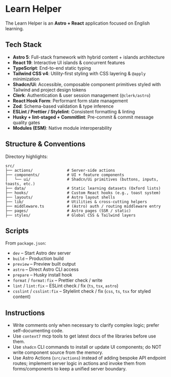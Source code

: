 # Learn Helper

The Learn Helper is an **Astro + React** application focused on English learning.

## Tech Stack

- **Astro 5**: Full-stack framework with hybrid content + islands architecture
- **React 19**: Interactive UI islands & concurrent features
- **TypeScript**: End-to-end static typing
- **Tailwind CSS v4**: Utility-first styling with CSS layering & `@apply` minimization
- **Shadcn/Ui**: Accessible, composable component primitives styled with Tailwind and project design tokens
- **Clerk**: Authentication & user session management (`@clerk/astro`)
- **React Hook Form**: Performant form state management
- **Zod**: Schema-based validation & type inference
- **ESLint / Prettier / Stylelint**: Consistent formatting & linting
- **Husky + lint-staged + Commitlint**: Pre-commit & commit message quality gates
- **Modules (ESM)**: Native module interoperability

## Structure & Conventions

Directory highlights:

```text
src/
├── actions/               # Server-side actions
├── components/            # UI + feature components
│   └── ui/                # Shadcn/Ui primitives (buttons, inputs, toasts, etc.)
├── data/                  # Static learning datasets (Oxford lists)
├── hooks/                 # Custom React hooks (e.g., toast system)
├── layouts/               # Astro layout shells
├── lib/                   # Utilities & cross-cutting helpers
├── middleware.ts          # (Astro) auth / routing middleware entry
├── pages/                 # Astro pages (SSR / static)
├── styles/                # Global CSS & Tailwind layers
```

## Scripts

From `package.json`:

- `dev` – Start Astro dev server
- `build` – Production build
- `preview` – Preview built output
- `astro` – Direct Astro CLI access
- `prepare` – Husky install hook
- `format` / `format:fix` – Prettier check / write
- `lint` / `lint:fix` – ESLint check / fix (`ts`, `tsx`, `astro`)
- `csslint` / `csslint:fix` – Stylelint check / fix (`css`, `ts`, `tsx` for styled content)

## Instructions

- Write comments only when necessary to clarify complex logic; prefer self-documenting code.
- Use `context7` mcp tools to get latest docs of the libraries before use them.
- Use `shadcn` CLI commands to install or update UI components; do NOT write component source from the memory.
- Use Astro Actions (`src/actions`) instead of adding bespoke API endpoint routes; implement server logic in actions and invoke them from forms/components to keep a unified server boundary.
